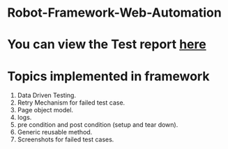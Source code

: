 # Robot-Framework-Web-Automation

# You can view the Test report [here](https://ragul-e.github.io/RobotFrameworkWebAutomation/)

# Topics implemented in framework

1. Data Driven Testing.
2. Retry Mechanism for failed test case.
3. Page object model.
4. logs.
5. pre condition and post condition (setup and tear down).
6. Generic reusable method.
7. Screenshots for failed test cases.
